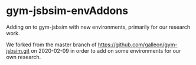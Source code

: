 # gym-jsbsim-envAddons
Adding on to gym-jsbsim with new environments, primarily for our research work.


We forked from the master branch of https://github.com/galleon/gym-jsbsim.git on 2020-02-09 in order to add on some environments for our own research. 
